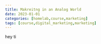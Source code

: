 ```yaml
---
title: Makreitng in an Analog World
date: 2023-01-01
categories: [homelab,course,marketing]
tags: [course,digital_marketing,marketing]
---
```


hey
ti
